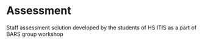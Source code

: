 # Assessment

Staff assessment solution developed by the students of HS ITIS as a part of BARS group workshop
